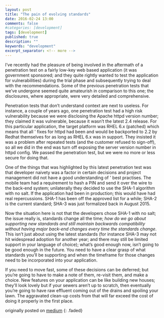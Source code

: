 ```yaml
---
layout: post
title: "The pain of evolving standards"
date: 2016-02-24 13:00
comments: false
#categories: [development]
tags: [development]
published: true
description: ""
keywords: "development"
excerpt_separator: <!-- more -->
---
```


I’ve recently had the pleasure of being involved in the aftermath of a penetration test on a fairly low-key web based application (it was government sponsored; and they quite rightly wanted to test the application for vulnerabilities) during the trial phase and subsequently trying to deal with the recommendations. Some of the previous penetration tests that we’ve undergone seemed quite amateurish in comparison to this one; the disclosures, where appropriate, were very detailed and comprehensive.

<!-- more -->

Penetration tests that don’t understand context are next to useless. For instance, a couple of years ago, one penetration test had a high risk vulnerability because we were disclosing the Apache httpd version number; they claimed it was vulnerable, because it wasn’t the latest 2.4 release. For this particular application, the target platform was RHEL 6.x (patched) which means that all ' fixes for httpd had been and would be backported to 2.2 by Redhat themselves for as long as RHEL 6.x was in support. They insisted it was a problem after repeated tests (and the customer refused to sign-off), so all we did in the end was turn off exposing the server version number in httpd config. We passed the penetration test, but we were no more or less secure for doing that.

One of the things that was highlighted by this latest penetration test was that developer naivety was a factor in certain decisions and project management did not have a good understanding of ' best practises. The mobile team had a requirement to hash a PIN and send it over the wire to the back-end system; unilaterally they decided to use the SHA-1 algorithm with no salt. If the application had been in production; this would have had real repercussions. SHA-1 has been off the approved list for a while; SHA-2 is the current standard; SHA-3 was just formalized back in August 2015.

Now the situation here is not that the developers chose SHA-1 with no salt; the issue really is, standards change all the time; _how do we go about supporting new standards and still maintain backwards compatibility without having major back-end changes every time the standards change_. This isn’t just about using the latest standards (for instance SHA-3 may not hit widespread adoption for another year; and there may still be limited support in your language of choice); what’s good enough now, isn’t going to be good enough in the future. You need to have a clear grasp of what standards you’ll be supporting and when the timeframe for those changes need to be incorporated into your application.

If you need to move fast, some of these decisions can be deferred; but you’re going to have to make a note of them, re-visit them, and make a choice. New features on your application can be like building new houses; they’ll look lovely but if your sewers aren’t up to scratch, then eventually you’re going to have raw effluent coming out of the drains and spoiling your lawn. The aggravated clean-up costs from that will far exceed the cost of doing it properly in the first place.

originally posted on [medium](https://medium.com/order-from-ambiguity/the-pain-of-evolving-standards-1e470191116e)
{: .faded}